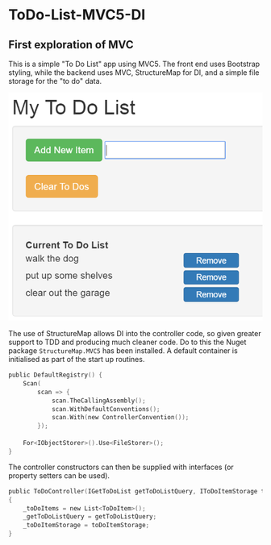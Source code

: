 # ToDo-List-MVC5-DI

## First exploration of MVC

This is a simple "To Do List" app using MVC5. The front end uses Bootstrap styling, while the backend uses MVC, StructureMap for DI, and a simple file storage for the "to do" data.

![](screenshot.png)

The use of StructureMap allows DI into the controller code, so given greater support to TDD and producing much cleaner code. Do to this the Nuget package `StructureMap.MVC5` has been installed. A default container is initialised as part of the start up routines.

```c
public DefaultRegistry() {
    Scan(
        scan => {
            scan.TheCallingAssembly();
            scan.WithDefaultConventions();
            scan.With(new ControllerConvention());
        });

    For<IObjectStorer>().Use<FileStorer>();
}
```

The controller constructors can then be supplied with interfaces (or property setters can be used).
```c
public ToDoController(IGetToDoList getToDoListQuery, IToDoItemStorage toDoItemStorage)
{
    _toDoItems = new List<ToDoItem>();
    _getToDoListQuery = getToDoListQuery;
    _toDoItemStorage = toDoItemStorage;
}
```
